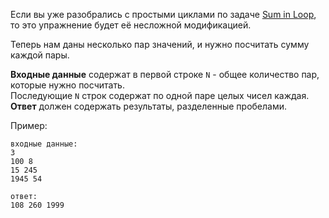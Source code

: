 Если вы уже разобрались с простыми циклами по задаче [Sum in Loop](./sum-in-loop),
то это упражнение будет её несложной модификацией.

Теперь нам даны несколько пар значений, и нужно посчитать сумму каждой пары.

**Входные данные** содержат в первой строке `N` - общее количество пар, которые нужно посчитать.  
Последующие `N` строк содержат по одной паре целых чисел каждая.  
**Ответ** должен содержать результаты, разделенные пробелами.

Пример:

    входные данные:
    3
    100 8
    15 245
    1945 54
    
    ответ:
    108 260 1999
